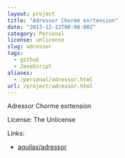 ```yaml
---
layout: project
title: "Adressor Chorme exrtension"
date: "2013-12-13T00:00:00Z"
category: Personal
license: unlicense
slug: adressor
tags:
  - github
  - JavaScript
aliases:
  - /personal/adressor.html
url: /project/adressor.html
---
```


Adressor Chorme exrtension

License: The Unlicense

Links:

* [aquilax/adressor](https://github.com/aquilax/adressor)
